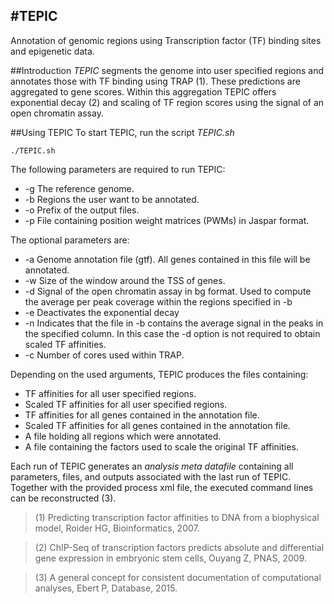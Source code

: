#TEPIC
------
Annotation of genomic regions using Transcription factor (TF) binding sites and epigenetic data.

##Introduction
*TEPIC* segments the genome into user specified regions and annotates those with TF binding using TRAP (1). 
These predictions are aggregated to gene scores. 
Within this aggregation TEPIC offers exponential decay (2) and scaling of TF region scores using the signal of an open chromatin assay.

##Using TEPIC
To start TEPIC, run the script *TEPIC.sh*

    ./TEPIC.sh

The following parameters are required to run TEPIC:

* -g The reference genome.
* -b Regions the user want to be annotated.
* -o Prefix of the output files.
* -p File containing position weight matrices (PWMs) in Jaspar format.

The optional parameters are:

* -a Genome annotation file (gtf). All genes contained in this file will be annotated.
* -w Size of the window around the TSS of genes.
* -d Signal of the open chromatin assay in bg format. Used to compute the average per peak coverage within the regions specified in -b
* -e Deactivates the exponential decay
* -n Indicates that the file in -b contains the average signal in the peaks in the specified column. In this case the -d option is not required to obtain scaled TF affinities.
* -c Number of cores used within TRAP.

Depending on the used arguments, TEPIC produces the files containing:

* TF affinities for all user specified regions.
* Scaled TF affinities for all user specified regions.
* TF affinities for all genes contained in the annotation file.
* Scaled TF affinities for all genes contained in the annotation file.
* A file holding all regions which were annotated.
* A file containing the factors used to scale the original TF affinities.


Each run of TEPIC generates an *analysis meta datafile* containing all parameters, files, and outputs associated with the last run of TEPIC.
Together with the provided process xml file, the executed command lines  can be reconstructed (3).

> (1) Predicting transcription factor affinities to DNA from a biophysical model, Roider HG, Bioinformatics, 2007.

> (2) ChIP-Seq of transcription factors predicts absolute and differential gene expression in embryonic stem cells, Ouyang Z, PNAS, 2009.

> (3) A general concept for consistent documentation of computational analyses, Ebert P, Database, 2015.
